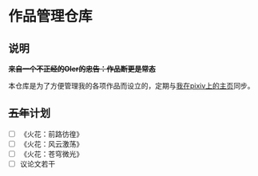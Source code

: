 # 作品管理仓库

## 说明

**~~来自一个不正经的OIer的忠告：作品断更是常态~~**

本仓库是为了方便管理我的各项作品而设立的，定期与[我在pixiv上的主页](https://pixiv.net/)同步。

## ~~五年~~计划

- [ ] 《火花：前路彷徨》
- [ ] 《火花：风云激荡》
- [ ] 《火花：苍穹微光》
- [ ] 议论文若干

<!-- NULL -->